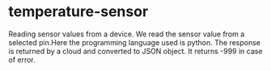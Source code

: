 # temperature-sensor
Reading sensor values from a device. We read the sensor value from a selected pin.Here the programming language used is python. The response is returned by a cloud and converted to JSON object. It returns -999 in case of error.
